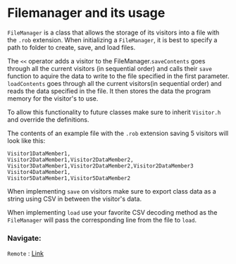 # Filemanager and its usage

`FileManager` is a class that allows the storage of its visitors into a file with the `.rob` extension. When initializing a `FileManager`, it is best to specify a path to folder to create, save, and load files. 

The `<<` operator adds a visitor to the FileManager.`saveContents` goes through all the current visitors (in sequential order) and calls their `save` function to aquire the data to write to the file specified in the first parameter.
`loadContents` goes through all the current visitors(in sequential order) and reads the data specified in the file. It then stores the data the program memory for the visitor's to use. 

To allow this functionality to future classes make sure to inherit `Visitor.h` and override the definitions.

The contents of an example file with the `.rob` extension saving 5 visitors will look like this:

```
Visitor1DataMember1,
Visitor2DataMember1,Visitor2DataMember2,
Visitor3DataMember1,Visitor2DataMember2,Visitor2DataMember3
Visitor4DataMember1,
Visitor5DataMember1,Visitor5DataMember2
```

When implementing `save` on visitors make sure to export class data as a string using CSV in between the visitor's data. 

When implementing `load` use your favorite CSV decoding method as the `FileManager` will pass the corresponding line from the file to `load`.

### Navigate:

`Remote` : [Link](https://github.com/JameelJamous/MySCARAArm/tree/main/Software/Remote)